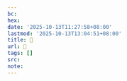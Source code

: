```yaml
---
bc:
hex:
date: '2025-10-13T11:27:58+08:00'
lastmod: '2025-10-13T13:04:51+08:00'
title: 󰚲
url: 󰚲
tags: []
src:
note:
---
```

